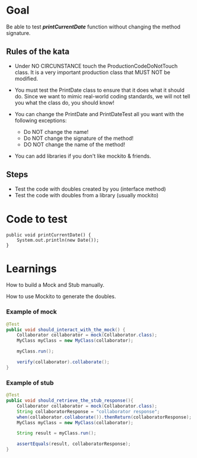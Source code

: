 # Goal
Be able to test ***printCurrentDate*** function without changing the method signature.


## Rules of the kata

* Under NO CIRCUNSTANCE touch the ProductionCodeDoNotTouch class. It is a very
  important production class that MUST NOT be modified.

* You must test the PrintDate class to ensure that it does what it should do.
  Since we want to mimic real-world coding standards, we will not tell you
  what the class do, you should know!

* You can change the PrintDate and PrintDateTest all you want with the following exceptions:
  * Do NOT change the name!
  * Do NOT change the signature of the method!
  * DO NOT change the name of the method!

* You can add libraries if you don't like mockito & friends.

## Steps

* Test the code with doubles created by you (interface method)
* Test the code with doubles from a library (usually mockito)

# Code to test
	public void printCurrentDate() {
		System.out.println(new Date());
	}


# Learnings
How to build a Mock and Stub manually.

How to use Mockito to generate the doubles.

### Example of mock
```java
@Test
public void should_interact_with_the_mock() {
    Collaborator collaborator = mock(Collaborator.class);
    MyClass myClass = new MyClass(collaborator);

    myClass.run();

    verify(collaborator).collaborate();
}
```

### Example of stub


```java
@Test
public void should_retrieve_the_stub_response(){
    Collaborator collaborator = mock(Collaborator.class);
    String collaboratorResponse = "collaborator response";
    when(collaborator.collaborate()).thenReturn(collaboratorResponse);
    MyClass myClass = new MyClass(collaborator);

    String result = myClass.run();

    assertEquals(result, collaboratorResponse);
}
```
